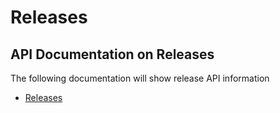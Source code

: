 # Releases

## API Documentation on Releases

The following documentation will show release API information

- [Releases](https://docs.github.com/en/rest/releases/releases)
